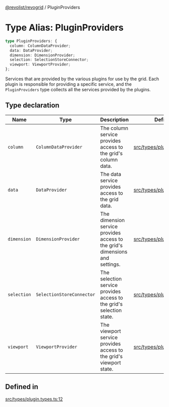 [@revolist/revogrid](README.md) / PluginProviders

# Type Alias: PluginProviders

```ts
type PluginProviders: {
  column: ColumnDataProvider;
  data: DataProvider;
  dimension: DimensionProvider;
  selection: SelectionStoreConnector;
  viewport: ViewportProvider;
};
```

Services that are provided by the various plugins for use by the grid. Each plugin
is responsible for providing a specific service, and the `PluginProviders` type collects all the services provided
by the plugins.

## Type declaration

| Name | Type | Description | Defined in |
| ------ | ------ | ------ | ------ |
| `column` | `ColumnDataProvider` | The column service provides access to the grid's column data. | [src/types/plugin.types.ts:28](https://github.com/revolist/revogrid/blob/2f07f30b37da771d7d712c0b9b9b90928758921a/src/types/plugin.types.ts#L28) |
| `data` | `DataProvider` | The data service provides access to the grid data. | [src/types/plugin.types.ts:16](https://github.com/revolist/revogrid/blob/2f07f30b37da771d7d712c0b9b9b90928758921a/src/types/plugin.types.ts#L16) |
| `dimension` | `DimensionProvider` | The dimension service provides access to the grid's dimensions and settings. | [src/types/plugin.types.ts:20](https://github.com/revolist/revogrid/blob/2f07f30b37da771d7d712c0b9b9b90928758921a/src/types/plugin.types.ts#L20) |
| `selection` | `SelectionStoreConnector` | The selection service provides access to the grid's selection state. | [src/types/plugin.types.ts:24](https://github.com/revolist/revogrid/blob/2f07f30b37da771d7d712c0b9b9b90928758921a/src/types/plugin.types.ts#L24) |
| `viewport` | `ViewportProvider` | The viewport service provides access to the grid's viewport state. | [src/types/plugin.types.ts:32](https://github.com/revolist/revogrid/blob/2f07f30b37da771d7d712c0b9b9b90928758921a/src/types/plugin.types.ts#L32) |

## Defined in

[src/types/plugin.types.ts:12](https://github.com/revolist/revogrid/blob/2f07f30b37da771d7d712c0b9b9b90928758921a/src/types/plugin.types.ts#L12)
